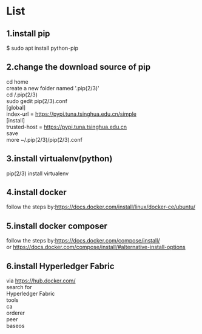 # List
## 1.install pip
  $ sudo apt install python-pip
## 2.change the download source of pip
  cd home<br>
  create a new folder named '.pip(2/3)'<br>
  cd /.pip(2/3)<br>
  sudo gedit pip(2/3).conf<br>
  [global]<br>
  index-url = https://pypi.tuna.tsinghua.edu.cn/simple<br>
  [install]<br>
  trusted-host = https://pypi.tuna.tsinghua.edu.cn<br>
  save<br>
  more ~/.pip(2/3)/pip(2/3).conf<br>
## 3.install virtualenv(python)
  pip(2/3) install virtualenv
## 4.install docker
  follow the steps by:https://docs.docker.com/install/linux/docker-ce/ubuntu/
## 5.install docker composer
  follow the steps by:https://docs.docker.com/compose/install/<br>
  or https://docs.docker.com/compose/install/#alternative-install-options<br>
## 6.install Hyperledger Fabric
  via https://hub.docker.com/<br>
  search for<br>
  Hyperledger Fabric<br>
  tools<br>
  ca<br>
  orderer<br>
  peer<br>
  baseos<br>
